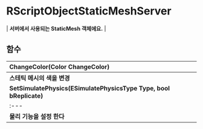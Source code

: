 # **RScriptObjectStaticMeshServer**

| **서버에서 사용되는 StaticMesh 객체에요.** |
## **함수**

| **ChangeColor(Color ChangeColor)** |
| :--- |
| **스테틱 메시의 색을 변경** |
| **SetSimulatePhysics(ESimulatePhysicsType Type, bool bReplicate)** |
| :--- |
| **물리 기능을 설정 한다** |
